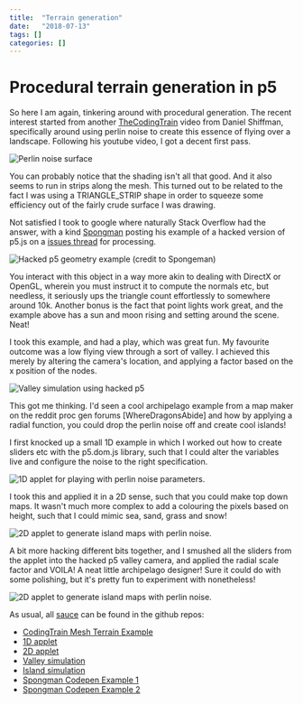 ```yaml
---
title:  "Terrain generation"
date:   "2018-07-13"
tags: []
categories: []
---
```


# Procedural terrain generation in p5

So here I am again, tinkering around with procedural generation. The recent interest started from another [TheCodingTrain](http://thecodingtrain.com/) video from Daniel Shiffman, specifically around using perlin noise to create this essence of flying over a landscape. Following his youtube video, I got a decent first pass.

![Perlin noise surface](/img/terrain/mesh_terrain.gif)

You can probably notice that the shading isn't all that good. And it also seems to run in strips along the mesh. This turned out to be related to the fact I was using a TRIANGLE_STRIP shape in order to squeeze some efficiency out of the fairly crude surface I was drawing.

Not satisfied I took to google where naturally Stack Overflow had the answer, with a kind [Spongman](https://github.com/Spongman) posting his example of a hacked version of p5.js on a [issues thread](https://github.com/processing/p5.js/issues/2609) for processing.

![Hacked p5 geometry example (credit to Spongeman)](https://user-images.githubusercontent.com/1088194/35747302-a1b8ba96-07fe-11e8-9edf-993d71b8fcf4.png)

You interact with this object in a way more akin to dealing with DirectX or OpenGL, wherein you must instruct it to compute the normals etc, but needless, it seriously ups the triangle count effortlessly to somewhere around 10k. Another bonus is the fact that point lights work great, and the example above has a sun and moon rising and setting around the scene. Neat!

I took this example, and had a play, which was great fun. My favourite outcome was a low flying view through a sort of valley. I achieved this merely by altering the camera's location, and applying a factor based on the x position of the nodes.

![Valley simulation using hacked p5](/img/terrain/valley_simulation.gif)

This got me thinking. I'd seen a cool archipelago example from a map maker on the reddit proc gen forums [WhereDragonsAbide] and how by applying a radial function, you could drop the perlin noise off and create cool islands!

I first knocked up a small 1D example in which I worked out how to create sliders etc with the p5.dom.js library, such that I could alter the variables live and configure the noise to the right specification.

![1D applet for playing with perlin noise parameters.](/img/terrain/noise_graph.gif)

I took this and applied it in a 2D sense, such that you could make top down maps. It wasn't much more complex to add a colouring the pixels based on height, such that I could mimic sea, sand, grass and snow!

![2D applet to generate island maps with perlin noise.](/img/terrain/noise_island.gif)

A bit more hacking different bits together, and I smushed all the sliders from the applet into the hacked p5 valley camera, and applied the radial scale factor and VOILA! A neat little archipelago designer! Sure it could do with some polishing, but it's pretty fun to experiment with nonetheless!

![2D applet to generate island maps with perlin noise.](/img/terrain/island_simulation.gif)

As usual, all [sauce](https://github.com/ThomasJackDalby/experimental) can be found in the github repos:

- [CodingTrain Mesh Terrain Example](https://github.com/ThomasJackDalby/experimental/procedural_generation/mesh_terrain)
- [1D applet](https://github.com/ThomasJackDalby/experimental/procedural_generation/noise_graph)
- [2D applet](https://github.com/ThomasJackDalby/experimental/procedural_generation/noise_island)
- [Valley simulation](https://github.com/ThomasJackDalby/experimental/procedural_generation/valley_simulation)
- [Island simulation](https://github.com/ThomasJackDalby/experimental/procedural_generation/island_simulation)
- [Spongman Codepen Example 1](https://codepen.io/Spongman/pen/rJOoJa?editors=0010)
- [Spongman Codepen Example 2](https://codepen.io/Spongman/pen/NyGZZy?editors=1010)
